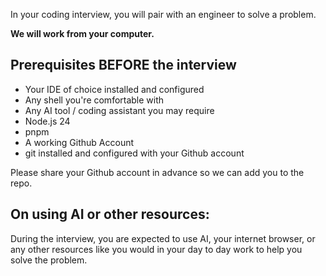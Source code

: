 In your coding interview, you will pair with an engineer to solve a problem.

**We will work from your computer.**

## Prerequisites BEFORE the interview
- Your IDE of choice installed and configured
- Any shell you're comfortable with
- Any AI tool / coding assistant you may require
- Node.js 24
- pnpm
- A working Github Account
- git installed and configured with your Github account


Please share your Github account in advance so we can add you to the repo.

## On using AI or other resources:
During the interview, you are expected to use AI, your internet browser, or any other resources like you would in your day to day work to help you solve the problem.


